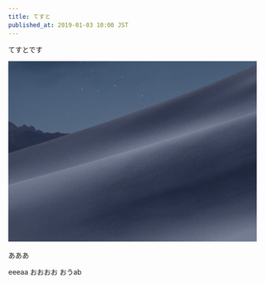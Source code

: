 ```yaml
---
title: てすと
published_at: 2019-01-03 10:00 JST
---
```


てすとです

![](../images/1.png)

あああ

eeeaa
おおおお
おうab
